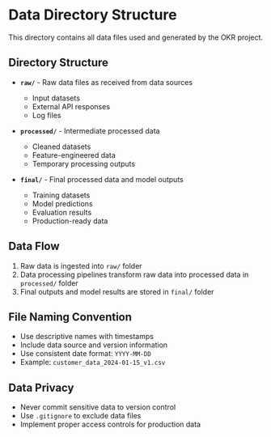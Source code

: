 # Data Directory Structure

This directory contains all data files used and generated by the OKR project.

## Directory Structure

- **`raw/`** - Raw data files as received from data sources
  - Input datasets
  - External API responses
  - Log files
  
- **`processed/`** - Intermediate processed data
  - Cleaned datasets
  - Feature-engineered data
  - Temporary processing outputs
  
- **`final/`** - Final processed data and model outputs
  - Training datasets
  - Model predictions
  - Evaluation results
  - Production-ready data

## Data Flow

1. Raw data is ingested into `raw/` folder
2. Data processing pipelines transform raw data into processed data in `processed/` folder
3. Final outputs and model results are stored in `final/` folder

## File Naming Convention

- Use descriptive names with timestamps
- Include data source and version information
- Use consistent date format: `YYYY-MM-DD`
- Example: `customer_data_2024-01-15_v1.csv`

## Data Privacy

- Never commit sensitive data to version control
- Use `.gitignore` to exclude data files
- Implement proper access controls for production data
